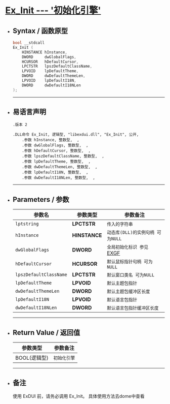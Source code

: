 # <a id="fun">[**Ex_Init --- '初始化引擎'**](./index.md?#index3)</a>

* ## <a id="1">Syntax / 函数原型</a>
    ```C++
    bool __stdcall 
    Ex_Init (
        HINSTANCE hInstance,
        DWORD     dwGlobalFlags,
        HCURSOR   hDefaultCursor,
        LPCTSTR   lpszDefaultClassName,
        LPVOID    lpDefaultTheme,
        DWORD     dwDefaultThemeLen,
        LPVOID    lpDefaultI18N,
        DWORD     dwDefaultI18NLen
    );
    ```
    ---
* ## <a id="2">易语言声明</a>
    ```Elang
    .版本 2

    .DLL命令 Ex_Init, 逻辑型, "libexdui.dll", "Ex_Init", 公开,
        .参数 hInstance, 整数型,  ,
        .参数 dwGlobalFlags, 整数型,  ,
        .参数 hDefaultCursor, 整数型,  ,
        .参数 lpszDefaultClassName, 整数型,  ,
        .参数 lpDefaultTheme, 整数型,  ,
        .参数 dwDefaultThemeLen, 整数型,  ,
        .参数 lpDefaultI18N, 整数型,  ,
        .参数 dwDefaultI18NLen, 整数型,  ,
    ```
    ---
* ## <a id="3">Parameters / 参数</a>
    | 参数名 | 参数类型 | 参数备注 |
    | --- | --- | --- |
    | `lptstring` | **LPCTSTR** | `传入的字符串` |
    | `hInstance` | **HINSTANCE** | `动态库(DLL)的实例句柄 可为NULL` |
    | `dwGlobalFlags` | **DWORD** | `全局初始化标识 参见` [EXGF](../../const/EXGF.md) |
    | `hDefaultCursor` | **HCURSOR** | `默认鼠标指针句柄 可为NULL` |
    | `lpszDefaultClassName` | **LPCTSTR** | `默认窗口类名 可为NULL` |
    | `lpDefaultTheme` | **LPVOID** | `默认主题包指针` |
    | `dwDefaultThemeLen` | **DWORD** | `默认主题包缓冲区长度` |
    | `lpDefaultI18N` | **LPVOID** | `默认语言包指针`  |
    | `dwDefaultI18NLen` | **DWORD** | `默认语言包指针缓冲区长度` |
    ---

* ## <a id="4">Return Value / 返回值</a>
    |参数类型 | 参数备注 |
    |--- | ---|
    |BOOL(逻辑型) | `初始化引擎`|
    ---
* ## 备注<br>
    使用 ExDUI 前，请务必调用 Ex_Init。
    具体使用方法去dome中查看
